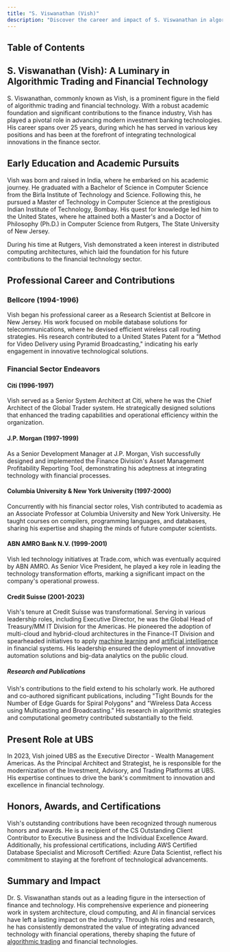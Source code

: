 ```yaml
---
title: "S. Viswanathan (Vish)"
description: "Discover the career and impact of S. Viswanathan in algorithmic trading and fintech. Explore his roles, achievements, and contributions to financial innovation."
---
```




## Table of Contents

## S. Viswanathan (Vish): A Luminary in Algorithmic Trading and Financial Technology

S. Viswanathan, commonly known as Vish, is a prominent figure in the field of algorithmic trading and financial technology. With a robust academic foundation and significant contributions to the finance industry, Vish has played a pivotal role in advancing modern investment banking technologies. His career spans over 25 years, during which he has served in various key positions and has been at the forefront of integrating technological innovations in the finance sector.

## Early Education and Academic Pursuits

Vish was born and raised in India, where he embarked on his academic journey. He graduated with a Bachelor of Science in Computer Science from the Birla Institute of Technology and Science. Following this, he pursued a Master of Technology in Computer Science at the prestigious Indian Institute of Technology, Bombay. His quest for knowledge led him to the United States, where he attained both a Master's and a Doctor of Philosophy (Ph.D.) in Computer Science from Rutgers, The State University of New Jersey.

During his time at Rutgers, Vish demonstrated a keen interest in distributed computing architectures, which laid the foundation for his future contributions to the financial technology sector.

## Professional Career and Contributions

### Bellcore (1994-1996)

Vish began his professional career as a Research Scientist at Bellcore in New Jersey. His work focused on mobile database solutions for telecommunications, where he devised efficient wireless call routing strategies. His research contributed to a United States Patent for a "Method for Video Delivery using Pyramid Broadcasting," indicating his early engagement in innovative technological solutions.

### Financial Sector Endeavors

#### Citi (1996-1997)

Vish served as a Senior System Architect at Citi, where he was the Chief Architect of the Global Trader system. He strategically designed solutions that enhanced the trading capabilities and operational efficiency within the organization.

#### J.P. Morgan (1997-1999)

As a Senior Development Manager at J.P. Morgan, Vish successfully designed and implemented the Finance Division's Asset Management Profitability Reporting Tool, demonstrating his adeptness at integrating technology with financial processes.

#### Columbia University & New York University (1997-2000)

Concurrently with his financial sector roles, Vish contributed to academia as an Associate Professor at Columbia University and New York University. He taught courses on compilers, programming languages, and databases, sharing his expertise and shaping the minds of future computer scientists.

#### ABN AMRO Bank N.V. (1999-2001)

Vish led technology initiatives at Trade.com, which was eventually acquired by ABN AMRO. As Senior Vice President, he played a key role in leading the technology transformation efforts, marking a significant impact on the company's operational prowess.

#### Credit Suisse (2001-2023)

Vish's tenure at Credit Suisse was transformational. Serving in various leadership roles, including Executive Director, he was the Global Head of Treasury/MM IT Division for the Americas. He pioneered the adoption of multi-cloud and hybrid-cloud architectures in the Finance-IT Division and spearheaded initiatives to apply [machine learning](/wiki/machine-learning) and [artificial intelligence](/wiki/ai-artificial-intelligence) in financial systems. His leadership ensured the deployment of innovative automation solutions and big-data analytics on the public cloud.

##### Research and Publications

Vish's contributions to the field extend to his scholarly work. He authored and co-authored significant publications, including "Tight Bounds for the Number of Edge Guards for Spiral Polygons" and "Wireless Data Access using Multicasting and Broadcasting." His research in algorithmic strategies and computational geometry contributed substantially to the field.

## Present Role at UBS

In 2023, Vish joined UBS as the Executive Director - Wealth Management Americas. As the Principal Architect and Strategist, he is responsible for the modernization of the Investment, Advisory, and Trading Platforms at UBS. His expertise continues to drive the bank's commitment to innovation and excellence in financial technology.

## Honors, Awards, and Certifications

Vish's outstanding contributions have been recognized through numerous honors and awards. He is a recipient of the CS Outstanding Client Contributor to Executive Business and the Individual Excellence Award. Additionally, his professional certifications, including AWS Certified Database Specialist and Microsoft Certified: Azure Data Scientist, reflect his commitment to staying at the forefront of technological advancements.

## Summary and Impact

Dr. S. Viswanathan stands out as a leading figure in the intersection of finance and technology. His comprehensive experience and pioneering work in system architecture, cloud computing, and AI in financial services have left a lasting impact on the industry. Through his roles and research, he has consistently demonstrated the value of integrating advanced technology with financial operations, thereby shaping the future of [algorithmic trading](/wiki/algorithmic-trading) and financial technologies.